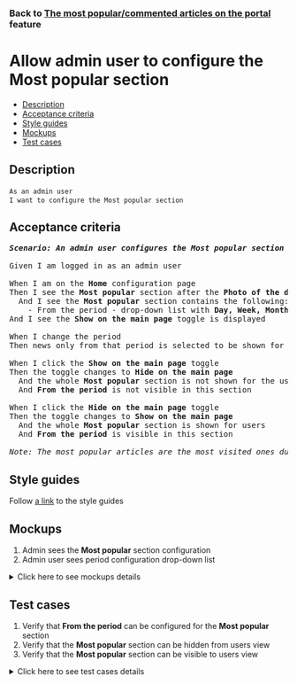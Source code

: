 ### Back to [The most popular/commented articles on the portal](../../README.md) feature

# Allow admin user to configure the Most popular section

- [Description](#description)
- [Acceptance criteria](#acceptance-criteria)
- [Style guides](#style-guides)
- [Mockups](#mockups)
- [Test cases](#test-cases)

## Description

    As an admin user
    I want to configure the Most popular section

## Acceptance criteria

<pre>
<b><i>Scenario: An admin user configures the Most popular section for the whole site from the Home page</i></b>

Given I am logged in as an admin user

When I am on the <b>Home</b> configuration page
Then I see the <b>Most popular</b> section after the <b>Photo of the day</b> section
  And I see the <b>Most popular</b> section contains the following:
    - From the period - drop-down list with <b>Day, Week, Month, and Year</b> values (<b>Month</b> is the default value)
And I see the <b>Show on the main page</b> toggle is displayed

When I change the period
Then news only from that period is selected to be shown for the user

When I click the <b>Show on the main page</b> toggle
Then the toggle changes to <b>Hide on the main page</b>
  And the whole <b>Most popular</b> section is not shown for the users
  And <b>From the period</b> is not visible in this section

When I click the <b>Hide on the main page</b> toggle
Then the toggle changes to <b>Show on the main page</b>
  And the whole <b>Most popular</b> section is shown for users
  And <b>From the period</b> is visible in this section

<i>Note: The most popular articles are the most visited ones during a selected period of time in the whole news scope for the active page. This section is configured for the whole site and is context-sensitive.</i>
</pre>

## Style guides

Follow [a link](https://www.figma.com/proto/0zkkf5WC77OSpvyD6YXpFE/Style-guides?page-id=0%3A1&node-id=19%3A5368&viewport=266%2C48%2C0.54&scaling=min-zoom&starting-point-node-id=19%3A5368) to the style guides

## Mockups

1. Admin sees the <b>Most popular</b> section configuration
2. Admin user sees period configuration drop-down list

<details>
  <summary>Click here to see mockups details</summary>

**1. Admin sees the Most popular section configuration:**

![Admin sees the Most popular section configuration](/desktop_application_features/most_popular_and_commented/images/most_popular_commented_configuration.png)

**2. Admin user sees period configuration drop-down list:**

![Admin user sees period configuration drop-down list](/desktop_application_features/most_popular_and_commented/images/most_popular_commented_configuration_period.png)

</details>

## Test cases

1. Verify that <b>From the period</b> can be configured for the <b>Most popular</b> section
2. Verify that the <b>Most popular</b> section can be hidden from users view
3. Verify that the <b>Most popular</b> section can be visible to users view

<details>
  <summary>Click here to see test cases details</summary>

### **#1. Verify that From the period can be configured for the Most popular section**

|Preconditions|Steps|Expected result
--------------|-----|----------
|- Go to the Sports Hub home page</br>- Log in with admin account</br>- Go to the <b>Home</b> configuration page > <b>Most popular</b> section|1) Click <b>From the period</b> drop-down list</br>2) Select <b>Day, Week, Month</b>, or <b>Year</b> value|2) The <b>Most popular</b> section displays the most visited last day, week, month, or year articles|

### **#2. Verify that the Most popular section can be hidden from users view**

|Preconditions|Steps|Expected result
--------------|-----|----------
|- Go to the Sports Hub home page</br>- Log in with admin account</br>- Go to the <b>Home</b> configuration page > <b>Most popular</b> section</br>- There is the <b>Show on the main page</b> toggle|1) Examine the <b>Most popular</b> section</br>2) Click the <b>Show on the main page</b> toggle|2) The toggle changes to <b>Hide on the main page</b>. The <b>Most popular</b> section is not visible to users on all pages|

### **#3. Verify that the Most popular section can be visible to users view**

|Preconditions|Steps|Expected result
--------------|-----|----------
|- Go to the Sports Hub home page</br>- Log in with admin account</br>- Go to the <b>Home</b> configuration page > <b>Most popular</b> section</br>- There is the <b>Hide on the main page</b> toggle|1) Examine the <b>Most popular</b> section</br>2) Click the <b>Hide on the main page</b> toggle|2) The <b>Most popular</b> section is visible to users|
</details>
